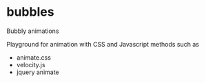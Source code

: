 # bubbles
Bubbly animations 

Playground for animation with CSS and Javascript methods such as 
- animate.css
- velocity.js
- jquery animate 
